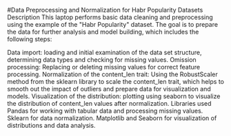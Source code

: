 #Data Preprocessing and Normalization for Habr Popularity Datasets
Description
This laptop performs basic data cleaning and preprocessing using the example of the "Habr Popularity" dataset. The goal is to prepare the data for further analysis and model building, which includes the following steps:

Data import: loading and initial examination of the data set structure, determining data types and checking for missing values.
Omission processing: Replacing or deleting missing values for correct feature processing.
Normalization of the content_len trait: Using the RobustScaler method from the sklearn library to scale the content_len trait, which helps to smooth out the impact of outliers and prepare data for visualization and models.
Visualization of the distribution: plotting using seaborn to visualize the distribution of content_len values after normalization.
Libraries used
Pandas for working with tabular data and processing missing values.
Sklearn for data normalization.
Matplotlib and Seaborn for visualization of distributions and data analysis.
